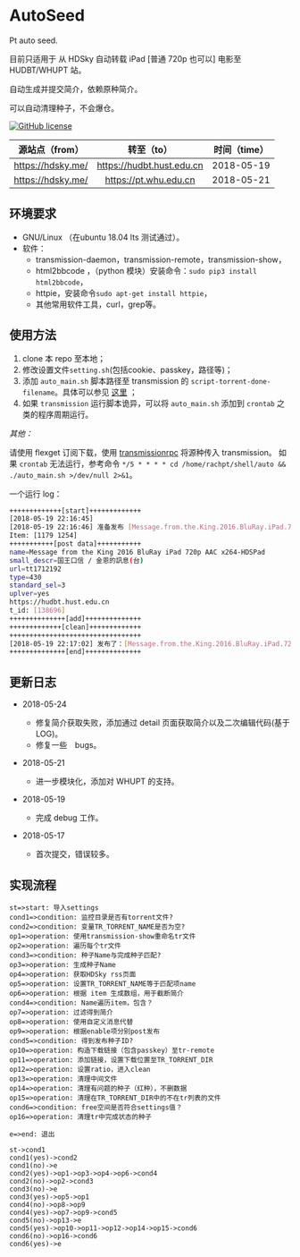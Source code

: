# AutoSeed

Pt auto seed.

目前只适用于 从 HDSky 自动转载 iPad [普通 720p 也可以] 电影至 HUDBT/WHUPT 站。

自动生成并提交简介，依赖原种简介。

可以自动清理种子，不会爆仓。

[![GitHub license](https://img.shields.io/badge/license-AGPL-blue.svg)](https://raw.githubusercontent.com/rachpt/AutoSeed/master/LICENSE)

|  源站点（from）   |        转至（to）         | 时间（time） |
| :---------------: | :-----------------------: | :----------: |
| https://hdsky.me/ | https://hudbt.hust.edu.cn |  2018-05-19  |
| https://hdsky.me/ | https://pt.whu.edu.cn |  2018-05-21  |




## 环境要求

- GNU/Linux （在ubuntu 18.04 lts 测试通过）。
- 软件：
  - transmission-daemon，transmission-remote，transmission-show，
  - html2bbcode ，（python 模块）安装命令：`sudo pip3 install html2bbcode`，
  - httpie，安装命令`sudo apt-get install httpie`，
  - 其他常用软件工具，curl，grep等。

## 使用方法

1. clone 本 repo 至本地；
2. 修改设置文件`setting.sh`(包括cookie、passkey，路径等)；
3. 添加 `auto_main.sh` 脚本路径至 transmission 的 `script-torrent-done-filename`。具体可以参见 [这里](https://rachpt.github.io/2018/03/25/transmission-settings/) ；
4. 如果 `transmission` 运行脚本诡异，可以将 `auto_main.sh` 添加到  `crontab` 之类的程序周期运行。


*其他：*

请使用 flexget 订阅下载，使用 [transmissionrpc](https://flexget.com/Plugins/transmission) 将源种传入 transmission。
如果 `crontab` 无法运行，参考命令 `*/5 * * * * cd /home/rachpt/shell/auto && ./auto_main.sh >/dev/null 2>&1`。



一个运行 log：

```sh
+++++++++++++[start]+++++++++++++
[2018-05-19 22:16:45]
[2018-05-19 22:16:46] 准备发布 [Message.from.the.King.2016.BluRay.iPad.720p.AAC.x264-HDSPad]
Item: [1179 1254]
+++++++++++[post data]+++++++++++
name=Message from the King 2016 BluRay iPad 720p AAC x264-HDSPad 
small_descr=国王口信 / 金恩的訊息(台) 
url=tt1712192 
type=430 
standard_sel=3 
uplver=yes
https://hudbt.hust.edu.cn
t_id: [138696]
++++++++++++++[add]++++++++++++++
+++++++++++++[clean]+++++++++++++
+++++++++++++++++++++++++++++++++
[2018-05-19 22:17:02] 发布了：[Message.from.the.King.2016.BluRay.iPad.720p.AAC.x264-HDSPad]
++++++++++++++[end]++++++++++++++

```

## 更新日志

- 2018-05-24
  - 修复简介获取失败，添加通过 detail 页面获取简介以及二次编辑代码(基于LOG)。
  - 修复一些　bugs。

- 2018-05-21
  - 进一步模块化，添加对 WHUPT 的支持。

- 2018-05-19
  - 完成 debug 工作。

- 2018-05-17
  - 首次提交，错误较多。

## 实现流程

```flow
st=>start: 导入settings
cond1=>condition: 监控目录是否有torrent文件?
cond2=>condition: 变量TR_TORRENT_NAME是否为空?
op1=>operation: 使用transmission-show重命名tr文件
op2=>operation: 遍历每个tr文件
cond3=>condition: 种子Name与完成种子匹配?
op3=>operation: 生成种子Name
op4=>operation: 获取HDSky rss页面
op5=>operation: 设置TR_TORRENT_NAME等于匹配项name
op6=>operation: 根据 item 生成数组，用于截断简介
cond4=>condition: Name遍历item，包含？
op7=>operation: 过滤得到简介
op8=>operation: 使用自定义消息代替
op9=>operation: 根据enable项分别post发布
cond5=>condition: 得到发布种子ID?
op10=>operation: 构造下载链接（包含passkey）至tr-remote
op11=>operation: 添加链接，设置下载位置至TR_TORRENT_DIR
op12=>operation: 设置ratio，进入clean
op13=>operation: 清理中间文件
op14=>operation: 清理有问题的种子（红种），不删数据
op15=>operation: 清理在TR_TORRENT_DIR中的不在tr列表的文件
cond6=>condition: free空间是否符合settings值？
op16=>operation: 清理tr中完成状态的种子

e=>end: 退出

st->cond1
cond1(yes)->cond2
cond1(no)->e
cond2(yes)->op1->op3->op4->op6->cond4
cond2(no)->op2->cond3
cond3(no)->e
cond3(yes)->op5->op1
cond4(no)->op8->op9
cond4(yes)->op7->op9->cond5
cond5(no)->op13->e
cond5(yes)->op10->op11->op12->op14->op15->cond6
cond6(no)->op16->cond6
cond6(yes)->e
```
